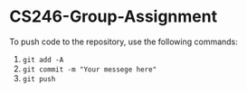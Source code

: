 # CS246-Group-Assignment

To push code to the repository, use the following commands:
1) `git add -A`
2) `git commit -m "Your messege here"`
3) `git push`
